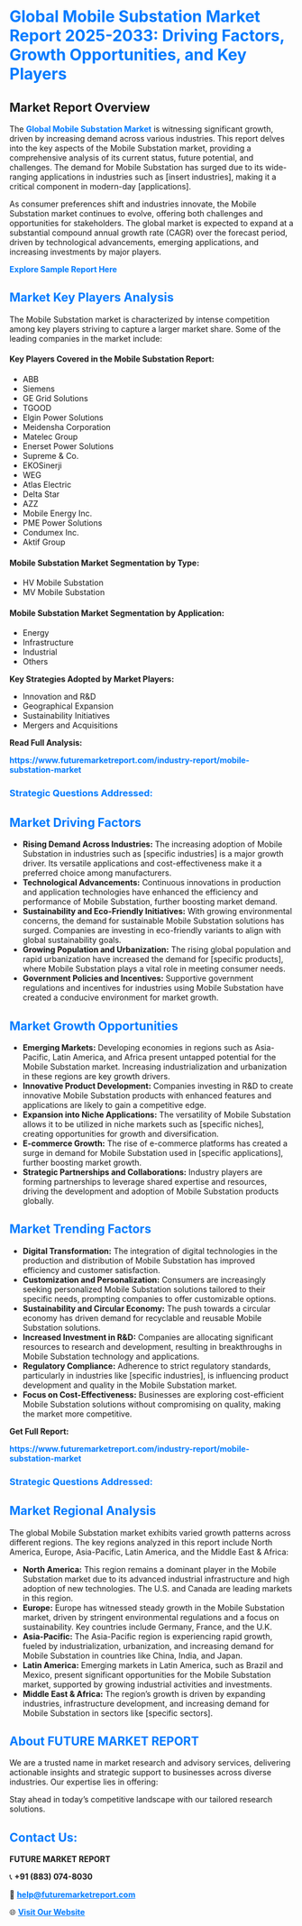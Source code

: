 <h1 style="color: #007BFF;">Global Mobile Substation Market Report 2025-2033: Driving Factors, Growth Opportunities, and Key Players</h1>

<section id="overview">
<h2>Market Report Overview</h2>
<p>The <a href="https://www.futuremarketreport.com/industry-report/mobile-substation-market" style="color: #007BFF; text-decoration: none;"><strong>Global Mobile Substation Market</strong></a> is witnessing significant growth, driven by increasing demand across various industries. This report delves into the key aspects of the Mobile Substation market, providing a comprehensive analysis of its current status, future potential, and challenges. The demand for Mobile Substation has surged due to its wide-ranging applications in industries such as [insert industries], making it a critical component in modern-day [applications].</p>
<p>As consumer preferences shift and industries innovate, the Mobile Substation market continues to evolve, offering both challenges and opportunities for stakeholders. The global market is expected to expand at a substantial compound annual growth rate (CAGR) over the forecast period, driven by technological advancements, emerging applications, and increasing investments by major players.</p>
</section>

<section id="overview">
<p><a href="https://www.futuremarketreport.com/request-sample/reportId=102422" style="color: #007BFF; text-decoration: none;"><strong>Explore Sample Report Here</strong></a></p>
</section>

<section id="key-players">
<h2 style="color: #007BFF;">Market Key Players Analysis</h2>
<p>The Mobile Substation market is characterized by intense competition among key players striving to capture a larger market share. Some of the leading companies in the market include:</p>
<h4>Key Players Covered in the Mobile Substation Report:</h4>
<ul><li>ABB</li><li>Siemens</li><li>GE Grid Solutions</li><li>TGOOD</li><li>Elgin Power Solutions</li><li>Meidensha Corporation</li><li>Matelec Group</li><li>Enerset Power Solutions</li><li>Supreme &amp; Co.</li><li>EKOSinerji</li><li>WEG</li><li>Atlas Electric</li><li>Delta Star</li><li>AZZ</li><li>Mobile Energy Inc.</li><li>PME Power Solutions</li><li>Condumex Inc.</li><li>Aktif Group</li></ul>
<h4>Mobile Substation Market Segmentation by Type:</h4>
<ul><li>HV Mobile Substation</li><li>MV Mobile Substation</li></ul>

<h4>Mobile Substation Market Segmentation by Application:</h4>
<ul><li>Energy</li><li>Infrastructure</li><li>Industrial</li><li>Others</li></ul>
<p><strong>Key Strategies Adopted by Market Players:</strong></p>
<ul>
<li>Innovation and R&D</li>
<li>Geographical Expansion</li>
<li>Sustainability Initiatives</li>
<li>Mergers and Acquisitions</li>
</ul>
</section>

<section>
<p><strong>Read Full Analysis: </strong></p><a href="https://www.futuremarketreport.com/industry-report/mobile-substation-market" style="color: #007BFF; text-decoration: none;"><strong>https://www.futuremarketreport.com/industry-report/mobile-substation-market</strong></a>
<h3 style="color: #007BFF;">Strategic Questions Addressed:</h3>
</section>

<section id="driving-factors">
<h2 style="color: #007BFF;">Market Driving Factors</h2>
<ul>
<li><strong>Rising Demand Across Industries:</strong> The increasing adoption of Mobile Substation in industries such as [specific industries] is a major growth driver. Its versatile applications and cost-effectiveness make it a preferred choice among manufacturers.</li>
<li><strong>Technological Advancements:</strong> Continuous innovations in production and application technologies have enhanced the efficiency and performance of Mobile Substation, further boosting market demand.</li>
<li><strong>Sustainability and Eco-Friendly Initiatives:</strong> With growing environmental concerns, the demand for sustainable Mobile Substation solutions has surged. Companies are investing in eco-friendly variants to align with global sustainability goals.</li>
<li><strong>Growing Population and Urbanization:</strong> The rising global population and rapid urbanization have increased the demand for [specific products], where Mobile Substation plays a vital role in meeting consumer needs.</li>
<li><strong>Government Policies and Incentives:</strong> Supportive government regulations and incentives for industries using Mobile Substation have created a conducive environment for market growth.</li>
</ul>
</section>

<section id="growth-opportunities">
<h2 style="color: #007BFF;">Market Growth Opportunities</h2>
<ul>
<li><strong>Emerging Markets:</strong> Developing economies in regions such as Asia-Pacific, Latin America, and Africa present untapped potential for the Mobile Substation market. Increasing industrialization and urbanization in these regions are key growth drivers.</li>
<li><strong>Innovative Product Development:</strong> Companies investing in R&D to create innovative Mobile Substation products with enhanced features and applications are likely to gain a competitive edge.</li>
<li><strong>Expansion into Niche Applications:</strong> The versatility of Mobile Substation allows it to be utilized in niche markets such as [specific niches], creating opportunities for growth and diversification.</li>
<li><strong>E-commerce Growth:</strong> The rise of e-commerce platforms has created a surge in demand for Mobile Substation used in [specific applications], further boosting market growth.</li>
<li><strong>Strategic Partnerships and Collaborations:</strong> Industry players are forming partnerships to leverage shared expertise and resources, driving the development and adoption of Mobile Substation products globally.</li>
</ul>
</section>

<section id="trending-factors">
<h2 style="color: #007BFF;">Market Trending Factors</h2>
<ul>
<li><strong>Digital Transformation:</strong> The integration of digital technologies in the production and distribution of Mobile Substation has improved efficiency and customer satisfaction.</li>
<li><strong>Customization and Personalization:</strong> Consumers are increasingly seeking personalized Mobile Substation solutions tailored to their specific needs, prompting companies to offer customizable options.</li>
<li><strong>Sustainability and Circular Economy:</strong> The push towards a circular economy has driven demand for recyclable and reusable Mobile Substation solutions.</li>
<li><strong>Increased Investment in R&D:</strong> Companies are allocating significant resources to research and development, resulting in breakthroughs in Mobile Substation technology and applications.</li>
<li><strong>Regulatory Compliance:</strong> Adherence to strict regulatory standards, particularly in industries like [specific industries], is influencing product development and quality in the Mobile Substation market.</li>
<li><strong>Focus on Cost-Effectiveness:</strong> Businesses are exploring cost-efficient Mobile Substation solutions without compromising on quality, making the market more competitive.</li>
</ul>
</section>

<section>
<p><strong>Get Full Report: </strong></p><a href="https://www.futuremarketreport.com/industry-report/mobile-substation-market" style="color: #007BFF; text-decoration: none;"><strong>https://www.futuremarketreport.com/industry-report/mobile-substation-market</strong></a>
<h3 style="color: #007BFF;">Strategic Questions Addressed:</h3>
</section>


<section id="regional-analysis">
<h2 style="color: #007BFF;">Market Regional Analysis</h2>
<p>The global Mobile Substation market exhibits varied growth patterns across different regions. The key regions analyzed in this report include North America, Europe, Asia-Pacific, Latin America, and the Middle East & Africa:</p>
<ul>
<li><strong>North America:</strong> This region remains a dominant player in the Mobile Substation market due to its advanced industrial infrastructure and high adoption of new technologies. The U.S. and Canada are leading markets in this region.</li>
<li><strong>Europe:</strong> Europe has witnessed steady growth in the Mobile Substation market, driven by stringent environmental regulations and a focus on sustainability. Key countries include Germany, France, and the U.K.</li>
<li><strong>Asia-Pacific:</strong> The Asia-Pacific region is experiencing rapid growth, fueled by industrialization, urbanization, and increasing demand for Mobile Substation in countries like China, India, and Japan.</li>
<li><strong>Latin America:</strong> Emerging markets in Latin America, such as Brazil and Mexico, present significant opportunities for the Mobile Substation market, supported by growing industrial activities and investments.</li>
<li><strong>Middle East & Africa:</strong> The region’s growth is driven by expanding industries, infrastructure development, and increasing demand for Mobile Substation in sectors like [specific sectors].</li>
</ul>
</section>

<footer>
<h2 style="color: #007BFF;">About FUTURE MARKET REPORT</h2>
<p>We are a trusted name in market research and advisory services, delivering actionable insights and strategic support to businesses across diverse industries. Our expertise lies in offering:</p>

<p>Stay ahead in today’s competitive landscape with our tailored research solutions.</p>

<h2 style="color: #007BFF;">Contact Us:</h2>
<p><strong>FUTURE MARKET REPORT</strong></p>
<p>📞 <strong>+91 (883) 074-8030</strong></p>
<p>📧 <strong><a href="mailto:help@futuremarketreport.com" style="color: #007BFF;">help@futuremarketreport.com</a></strong></p>
<p>🌐 <strong><a href="https://www.futuremarketreport.com/" style="color: #007BFF;">Visit Our Website</a></strong></p>
</footer>